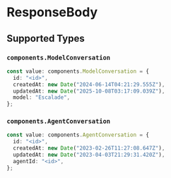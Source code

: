 # ResponseBody


## Supported Types

### `components.ModelConversation`

```typescript
const value: components.ModelConversation = {
  id: "<id>",
  createdAt: new Date("2024-06-14T04:21:29.555Z"),
  updatedAt: new Date("2025-10-08T03:17:09.039Z"),
  model: "Escalade",
};
```

### `components.AgentConversation`

```typescript
const value: components.AgentConversation = {
  id: "<id>",
  createdAt: new Date("2023-02-26T11:27:08.647Z"),
  updatedAt: new Date("2023-04-03T21:29:31.420Z"),
  agentId: "<id>",
};
```


